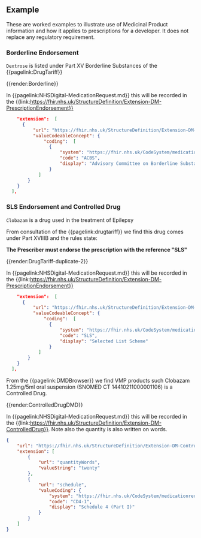 ## Example

These are worked examples to illustrate use of Medicinal Product information and how it applies to prescriptions for a developer. It does not replace any regulatory requirement. 

### Borderline Endorsement

`Dextrose` is listed under Part XV Borderline Substances of the {{pagelink:DrugTariff}}

{{render:Borderline}}

In {{pagelink:NHSDigital-MedicationRequest.md}} this will be recorded 
in the {{link:https://fhir.nhs.uk/StructureDefinition/Extension-DM-PrescriptionEndorsement}}

```json
    "extension":  [
      {
          "url": "https://fhir.nhs.uk/StructureDefinition/Extension-DM-PrescriptionEndorsement",
          "valueCodeableConcept": {
              "coding":  [
                {
                    "system": "https://fhir.nhs.uk/CodeSystem/medicationrequest-endorsement",
                    "code": "ACBS",
                    "display": "Advisory Committee on Borderline Substances"
                }
            ]
        }
    }
  ],
```

### SLS Endorsement and Controlled Drug

`Clobazam` is a drug used in the treatment of Epilepsy

From consultation of the {{pagelink:drugtariff}} we find this drug comes under Part XVIIIB and the rules state: 

**The Prescriber must endorse the prescription with the reference "SLS"**

{{render:DrugTariff-duplicate-2}}

In {{pagelink:NHSDigital-MedicationRequest.md}} this will be recorded 
in the {{link:https://fhir.nhs.uk/StructureDefinition/Extension-DM-PrescriptionEndorsement}}

```json
    "extension":  [
      {
          "url": "https://fhir.nhs.uk/StructureDefinition/Extension-DM-PrescriptionEndorsement",
          "valueCodeableConcept": {
              "coding":  [
                {
                    "system": "https://fhir.nhs.uk/CodeSystem/medicationrequest-endorsement",
                    "code": "SLS",
                    "display": "Selected List Scheme"
                }
            ]
        }
    }
  ],
```

From the {{pagelink:DMDBrowser}} we find VMP products such 
Clobazam 1.25mg/5ml oral suspension (SNOMED CT 14410211000001106) is a Controlled Drug.

{{render:ControlledDrugDMD}}

In {{pagelink:NHSDigital-MedicationRequest.md}} this will be recorded 
in the {{link:https://fhir.nhs.uk/StructureDefinition/Extension-DM-ControlledDrug}}. Note also the quantity is also written on words.

```json
{
    "url": "https://fhir.nhs.uk/StructureDefinition/Extension-DM-ControlledDrug",
    "extension": [
        {
            "url": "quantityWords",
            "valueString": "twenty"
        },
        {
            "url": "schedule",
            "valueCoding": {
                "system": "https://fhir.nhs.uk/CodeSystem/medicationrequest-controlled-drug",
                "code": "CD4-1",
                "display": "Schedule 4 (Part I)"
            }
        }
    ]
}
```







